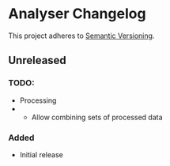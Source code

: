 # Analyser Changelog

This project adheres to [Semantic Versioning](https://semver.org/spec/v2.0.0.html).

## Unreleased

### TODO:

* Processing
* * Allow combining sets of processed data

### Added

* Initial release
